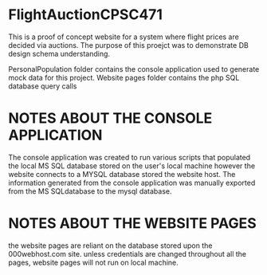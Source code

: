 # FlightAuctionCPSC471
This is a proof of concept website for a system where flight prices are decided via auctions. The purpose of this proejct was to demonstrate DB design schema understanding.
 
PersonalPopulation folder contains the console application used to generate mock data for this project.
Website pages folder contains the php SQL database query calls

# NOTES ABOUT THE CONSOLE APPLICATION
The console application was created to run various scripts that populated the local MS SQL database stored on the user's local machine
however the website connects to a MYSQL database stored the website host.
The information generated from the console application was manually exported from the  MS SQLdatabase to the mysql database.


# NOTES ABOUT THE WEBSITE PAGES
the website pages are reliant on the database stored upon the 000webhost.com site. unless credentials
are changed throughout all the pages, website pages will not run on local machine. 
